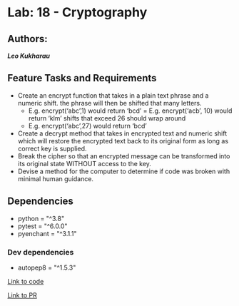 # Lab: 18 - Cryptography

## Authors:

_**Leo Kukharau**_

## Feature Tasks and Requirements

- Create an encrypt function that takes in a plain text phrase and a numeric shift.
  the phrase will then be shifted that many letters.
  - E.g. encrypt(‘abc’,1) would return ‘bcd’ = E.g. encrypt(‘acb’, 10) would return ‘klm’
    shifts that exceed 26 should wrap around
  - E.g. encrypt(‘abc’,27) would return ‘bcd’
- Create a decrypt method that takes in encrypted text and numeric shift which will restore the encrypted text back to its original form as long as correct key is supplied.
- Break the cipher so that an encrypted message can be transformed into its original state WITHOUT access to the key.
- Devise a method for the computer to determine if code was broken with minimal human guidance.

## Dependencies

- python = "^3.8"
- pytest = "^6.0.0"
- pyenchant = "^3.1.1"

### Dev dependencies

- autopep8 = "^1.5.3"

[Link to code](./web_scraper/scraper.py)

[Link to PR](https://github.com/LeoKuhorev/caesar-cipher/pull/2)
